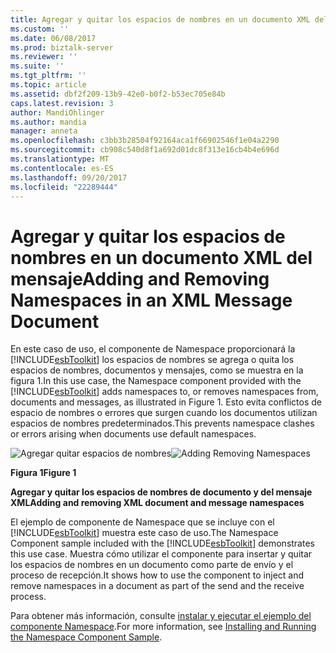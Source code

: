 ```yaml
---
title: Agregar y quitar los espacios de nombres en un documento XML del mensaje documento | Documentos de Microsoft
ms.custom: ''
ms.date: 06/08/2017
ms.prod: biztalk-server
ms.reviewer: ''
ms.suite: ''
ms.tgt_pltfrm: ''
ms.topic: article
ms.assetid: dbf2f209-13b9-42e0-b0f2-b53ec705e84b
caps.latest.revision: 3
author: MandiOhlinger
ms.author: mandia
manager: anneta
ms.openlocfilehash: c3bb3b28504f92164aca1f66902546f1e04a2290
ms.sourcegitcommit: cb908c540d8f1a692d01dc8f313e16cb4b4e696d
ms.translationtype: MT
ms.contentlocale: es-ES
ms.lasthandoff: 09/20/2017
ms.locfileid: "22289444"
---
```

# <a name="adding-and-removing-namespaces-in-an-xml-message-document"></a><span data-ttu-id="7adc1-102">Agregar y quitar los espacios de nombres en un documento XML del mensaje</span><span class="sxs-lookup"><span data-stu-id="7adc1-102">Adding and Removing Namespaces in an XML Message Document</span></span>
<span data-ttu-id="7adc1-103">En este caso de uso, el componente de Namespace proporcionará la [!INCLUDE[esbToolkit](../includes/esbtoolkit-md.md)] los espacios de nombres se agrega o quita los espacios de nombres, documentos y mensajes, como se muestra en la figura 1.</span><span class="sxs-lookup"><span data-stu-id="7adc1-103">In this use case, the Namespace component provided with the [!INCLUDE[esbToolkit](../includes/esbtoolkit-md.md)] adds namespaces to, or removes namespaces from, documents and messages, as illustrated in Figure 1.</span></span> <span data-ttu-id="7adc1-104">Esto evita conflictos de espacio de nombres o errores que surgen cuando los documentos utilizan espacios de nombres predeterminados.</span><span class="sxs-lookup"><span data-stu-id="7adc1-104">This prevents namespace clashes or errors arising when documents use default namespaces.</span></span>  
  
 <span data-ttu-id="7adc1-105">![Agregar quitar espacios de nombres](../esb-toolkit/media/ch3-addingremovingnamespaces.gif "Ch3-AddingRemovingNamespaces")</span><span class="sxs-lookup"><span data-stu-id="7adc1-105">![Adding Removing Namespaces](../esb-toolkit/media/ch3-addingremovingnamespaces.gif "Ch3-AddingRemovingNamespaces")</span></span>  
  
 <span data-ttu-id="7adc1-106">**Figura 1**</span><span class="sxs-lookup"><span data-stu-id="7adc1-106">**Figure 1**</span></span>  
  
 <span data-ttu-id="7adc1-107">**Agregar y quitar los espacios de nombres de documento y del mensaje XML**</span><span class="sxs-lookup"><span data-stu-id="7adc1-107">**Adding and removing XML document and message namespaces**</span></span>  
  
 <span data-ttu-id="7adc1-108">El ejemplo de componente de Namespace que se incluye con el [!INCLUDE[esbToolkit](../includes/esbtoolkit-md.md)] muestra este caso de uso.</span><span class="sxs-lookup"><span data-stu-id="7adc1-108">The Namespace Component sample included with the [!INCLUDE[esbToolkit](../includes/esbtoolkit-md.md)] demonstrates this use case.</span></span> <span data-ttu-id="7adc1-109">Muestra cómo utilizar el componente para insertar y quitar los espacios de nombres en un documento como parte de envío y el proceso de recepción.</span><span class="sxs-lookup"><span data-stu-id="7adc1-109">It shows how to use the component to inject and remove namespaces in a document as part of the send and the receive process.</span></span>  
  
 <span data-ttu-id="7adc1-110">Para obtener más información, consulte [instalar y ejecutar el ejemplo del componente Namespace](../esb-toolkit/installing-and-running-the-namespace-component-sample.md).</span><span class="sxs-lookup"><span data-stu-id="7adc1-110">For more information, see [Installing and Running the Namespace Component Sample](../esb-toolkit/installing-and-running-the-namespace-component-sample.md).</span></span>